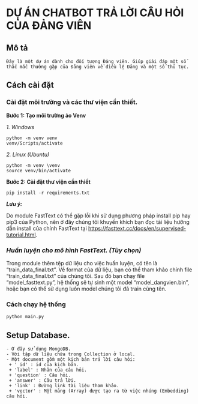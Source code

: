 # DỰ ÁN CHATBOT TRẢ LỜI CÂU HỎI CỦA ĐẢNG VIÊN

## Mô tả

    Đây là một dự án dành cho đối tượng Đảng viên. Giúp giải đáp một số thắc mắc thường gặp của Đảng viên về điều lệ Đảng và một số thủ tục.
 
## Cách cài đặt

### Cài đặt môi trường và các thư viện cần thiết.

**Bước 1: Tạo môi trường ảo Venv**

*1. Windows*

    python -m venv venv
    venv/Scripts/activate

*2. Linux (Ubuntu)*

    python -m venv \venv
    source venv/bin/activate

**Bước 2: Cài đặt thư viện cần thiết**

    pip install -r requirements.txt

**_Lưu ý:_**

Do module FastText có thể gặp lỗi khi sử dụng phương pháp install pip hay pip3 của Python, nên ở đây chúng tôi khuyến khích bạn đọc tài liệu hướng dẫn install của chính FastText tại https://fasttext.cc/docs/en/supervised-tutorial.html.

### *Huẩn luyện cho mô hình FastText. (Tùy chọn)*

Trong module thêm tệp dữ liệu cho việc huấn luyện, có tên là “train_data_final.txt”. Về format của dữ liệu, bạn có thể tham khảo chính file “train_data_final.txt” của chúng tôi. Sau đó bạn chạy file “model_fasttext.py”, hệ thống sẽ tự sinh một model “model_dangvien.bin”, hoặc bạn có thể sử dụng luôn model chúng tôi đã train cùng tên. 

### Cách chạy hệ thống

    python main.py

## Setup Database.

    - Ở đây sử dụng MongoDB.
    - Với tập dữ liệu chứa trong Collection ở local.
    - Một document gồm một kịch bản trả lời câu hỏi:
     + '_id' : id của kịch bản.
     + 'label' : Nhãn của câu hỏi.
     + 'question' : Câu hỏi.
     + 'answer' : Câu trả lời.
     + 'link' : Đường link tài liệu tham khảo.
     + 'vector' : Một mảng (Array) được tạo ra từ việc nhúng (Embedding) câu hỏi.
